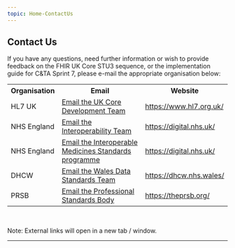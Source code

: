 ```yaml
---
topic: Home-ContactUs
---
```


## Contact Us

If you have any questions, need further information or wish to provide feedback on the FHIR UK Core STU3 sequence, or the implementation guide for C&TA Sprint 7, please e-mail the appropriate organisation below:

<table title="Organisation Contact List" class="assets">
<tr>
<th>Organisation</th>
<th>Email</th>
<th>Website</th>

</tr>
<tr>
<td>HL7 UK</td>
<td><a href="mailto:ukcore@hl7.org.uk?Subject=UK Core Release STU3 Sequence">Email the UK Core Development Team</a> </td>
<td><a href="https://www.hl7.org.uk/" target="_blank" class="external">https://www.hl7.org.uk/</a></td>
</tr>
<tr>
<td>NHS England</td>
<td><a href="mailto:interoperabilityteam@nhs.net?Subject=UK Core Release STU3 Sequence">Email the Interoperability Team</a> </td>
<td><a href="https://digital.nhs.uk/" target="_blank" class="external">https://digital.nhs.uk/</td>
</tr>
<tr>
<td>NHS England</td>
<td><a href="mailto:medicinestandards@nhs.net?Subject=UK Core Release STU3 Sequence dm+d">Email the Interoperable Medicines Standards programme</a> </td>
<td><a href="https://digital.nhs.uk/" target="_blank" class="external">https://digital.nhs.uk/</td>
</tr>
<tr>
<td>DHCW</td>
<td><a href="mailto:data.standards@wales.nhs.uk?Subject=UK Core Release STU3 Sequence">Email the Wales Data Standards Team</a> </td>
<td><a href="https://dhcw.nhs.wales/" target="_blank" class="external">https://dhcw.nhs.wales/</a></td>
</tr>
<tr>
<td>PRSB</td>
<td><a href="mailto:support@theprsb.org?Subject=UK Core Release STU3 Sequence">Email the Professional Standards Body</a> </td>
<td><a href="https://theprsb.org/" target="_blank" class="external">https://theprsb.org/</a></td>
</tr>
</table>

<br>
<p>
Note: External links will open in a new tab / window.
</p>

---



